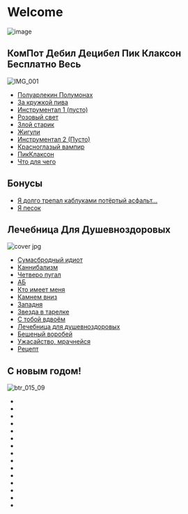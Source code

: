 # Welcome

![image](https://github.com/KKOOXXOOLL/WDSWD/assets/133001225/fee698f4-0bcc-4d90-a06c-4b1a18ebc3f9)

## КомПот Дебил Децибел Пик Клаксон Бесплатно Весь
![IMG_001](https://github.com/KKOOXXOOLL/AkkordyPikKlaxonGam/assets/133001225/78518e65-94f1-44aa-8080-455fd4d36399)

- [Полуарлекин Полумонах](songs/poluarlekin)
- [За кружкой пива](songs/zakruzhkoipiva)
- [Инструментал 1 (пусто)](songs/instrumental1kompot)
- [Розовый свет](songs/rozoviisvet)
- [Злой старик](songs/zloystarik)
- [Жигули](songs/zhiguli)
- [Инструментал 2 (Пусто)](songs/instrumental2kompot)
- [Красноглазый вампир](songs/krasniglaziivampir)
- [ПикКлаксон](songs/ppikklaxonn)
- [Что для чего](songs/chtodlyachego)
## Бонусы
- [Я долго трепал каблуками потёртый асфальт...](songs/yadolgotrepalkablukami)
- [Я песок](songs/yapesok)

##  Лечебница Для Душевноздоровых
![cover jpg](https://github.com/KKOOXXOOLL/AkkordyPikKlaxonGam/assets/133001225/0952a55c-ae83-4404-97eb-8e281c287273)

- [Сумасбродный идиот](songs/sumasbrodniiidiot)
- [Каннибализм](songs/kannibalizm)
- [Четверо пугал](songs/chetveropugal)
- [АБ](songs/AB)
- [Кто имеет меня](songs/ktoimeetmenya)
- [Камнем вниз](songs/kamnemvniz)
- [Западня](songs/zapadnya)
- [Звезда в тарелке](songs/zvezdavtarelke)
- [С тобой вдвоём](songs/stoboivdvoyem)
- [Лечебница для душевноздоровых](songs/lechebnica)
- [Бешеный воробей](songs/besheniivorobei)
- [Ужасайство, мрачнейся](songs/uzhasaistvo)
- [Рецепт](songs/recept)

## С новым годом!
![btr_015_09](https://github.com/KKOOXXOOLL/AkkordyPikKlaxonGam/assets/133001225/bd1fa384-3b80-41e2-8204-d9d86c332c16)
- [](songs/)
- [](songs/)
- [](songs/)
- [](songs/)
- [](songs/)
- [](songs/)
- [](songs/)
- [](songs/)
- [](songs/)
- [](songs/)
- [](songs/)
- [](songs/)
- [](songs/)
- [](songs/)
- [](songs/)


